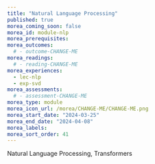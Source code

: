 ```yaml
---
title: "Natural Language Processing"
published: true
morea_coming_soon: false
morea_id: module-nlp
morea_prerequisites:
morea_outcomes:
  # - outcome-CHANGE-ME
morea_readings:
  # - reading-CHANGE-ME
morea_experiences:
  - lec-nlp
  - exp-svd
morea_assessments:
  # - assessment-CHANGE-ME
morea_type: module
morea_icon_url: /morea/CHANGE-ME/CHANGE-ME.png
morea_start_date: "2024-03-25"
morea_end_date: "2024-04-08"
morea_labels:
morea_sort_order: 41
---
```


Natural Language Processing, Transformers
